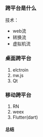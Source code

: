 ### 跨平台是什么

技术：

* web流
* 转换流
* 虚拟机流

### 桌面跨平台

1. elctroin
2. nw.js
3. Qt

### 移动跨平台

1. RN
2. weex
3. Flutter\(dart\)

#### 总结



